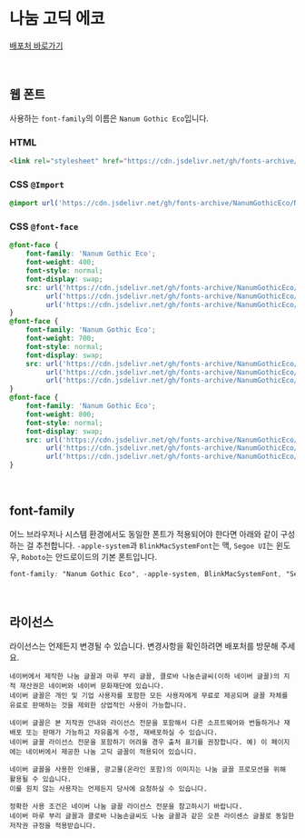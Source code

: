 # 나눔 고딕 에코

[배포처 바로가기](https://hangeul.naver.com/font)

&nbsp;

## 웹 폰트

사용하는 `font-family`의 이름은 `Nanum Gothic Eco`입니다.

### HTML

```html
<link rel="stylesheet" href="https://cdn.jsdelivr.net/gh/fonts-archive/NanumGothicEco/NanumGothicEco.css" type="text/css"/>
```

### CSS `@Import`

```css
@import url('https://cdn.jsdelivr.net/gh/fonts-archive/NanumGothicEco/NanumGothicEco.css');
```

### CSS `@font-face`

```css
@font-face {
    font-family: 'Nanum Gothic Eco';
    font-weight: 400;
    font-style: normal;
    font-display: swap;
    src: url('https://cdn.jsdelivr.net/gh/fonts-archive/NanumGothicEco/NanumGothicEco.woff2') format('woff2'),
         url('https://cdn.jsdelivr.net/gh/fonts-archive/NanumGothicEco/NanumGothicEco.woff') format('woff'),
         url('https://cdn.jsdelivr.net/gh/fonts-archive/NanumGothicEco/NanumGothicEco.otf') format('opentype');
}
@font-face {
    font-family: 'Nanum Gothic Eco';
    font-weight: 700;
    font-style: normal;
    font-display: swap;
    src: url('https://cdn.jsdelivr.net/gh/fonts-archive/NanumGothicEco/NanumGothicEcoBold.woff2') format('woff2'),
         url('https://cdn.jsdelivr.net/gh/fonts-archive/NanumGothicEco/NanumGothicEcoBold.woff') format('woff'),
         url('https://cdn.jsdelivr.net/gh/fonts-archive/NanumGothicEco/NanumGothicEcoBold.otf') format('opentype');
}
@font-face {
    font-family: 'Nanum Gothic Eco';
    font-weight: 800;
    font-style: normal;
    font-display: swap;
    src: url('https://cdn.jsdelivr.net/gh/fonts-archive/NanumGothicEco/NanumGothicEcoExtraBold.woff2') format('woff2'),
         url('https://cdn.jsdelivr.net/gh/fonts-archive/NanumGothicEco/NanumGothicEcoExtraBold.woff') format('woff'),
         url('https://cdn.jsdelivr.net/gh/fonts-archive/NanumGothicEco/NanumGothicEcoExtraBold.otf') format('opentype');
}
```

&nbsp;

## font-family

어느 브라우저나 시스템 환경에서도 동일한 폰트가 적용되어야 한다면 아래와 같이 구성하는 걸 추천합니다. `-apple-system`과 `BlinkMacSystemFont`는 맥, `Segoe UI`는 윈도우, `Roboto`는 안드로이드의 기본 폰트입니다.


```css
font-family: "Nanum Gothic Eco", -apple-system, BlinkMacSystemFont, "Segoe UI", Roboto, Oxygen, Ubuntu, Cantarell, "Open Sans", "Helvetica Neue", sans-serif;
```

&nbsp;

## 라이선스

라이선스는 언제든지 변경될 수 있습니다. 변경사항을 확인하려면 배포처를 방문해 주세요.

```
네이버에서 제작한 나눔 글꼴과 마루 부리 글꼴, 클로바 나눔손글씨(이하 네이버 글꼴)의 지적 재산권은 네이버와 네이버 문화재단에 있습니다.
네이버 글꼴은 개인 및 기업 사용자를 포함한 모든 사용자에게 무료로 제공되며 글꼴 자체를 유료로 판매하는 것을 제외한 상업적인 사용이 가능합니다.

네이버 글꼴은 본 저작권 안내와 라이선스 전문을 포함해서 다른 소프트웨어와 번들하거나 재배포 또는 판매가 가능하고 자유롭게 수정, 재배포하실 수 있습니다.
네이버 글꼴 라이선스 전문을 포함하기 어려울 경우 출처 표기를 권장합니다. 예) 이 페이지에는 네이버에서 제공한 나눔 고딕 글꼴이 적용되어 있습니다.

네이버 글꼴을 사용한 인쇄물, 광고물(온라인 포함)의 이미지는 나눔 글꼴 프로모션을 위해 활용될 수 있습니다.
이를 원치 않는 사용자는 언제든지 당사에 요청하실 수 있습니다.

정확한 사용 조건은 네이버 나눔 글꼴 라이선스 전문을 참고하시기 바랍니다.
네이버 마루 부리 글꼴과 클로바 나눔손글씨도 나눔 글꼴과 같은 오픈 라이센스 글꼴로 동일한 저작권 규정을 적용받습니다.
```
